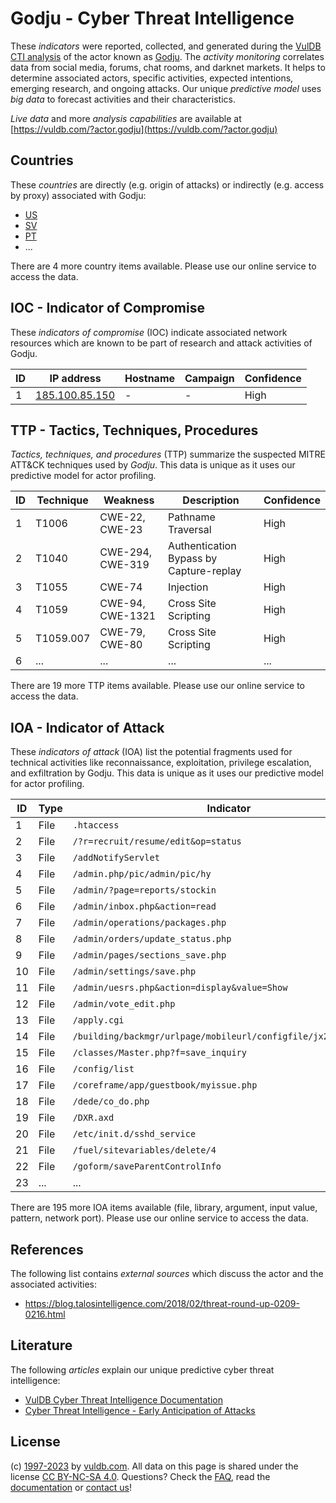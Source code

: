 # Godju - Cyber Threat Intelligence

These _indicators_ were reported, collected, and generated during the [VulDB CTI analysis](https://vuldb.com/?kb.cti) of the actor known as [Godju](https://vuldb.com/?actor.godju). The _activity monitoring_ correlates data from social media, forums, chat rooms, and darknet markets. It helps to determine associated actors, specific activities, expected intentions, emerging research, and ongoing attacks. Our unique _predictive model_ uses _big data_ to forecast activities and their characteristics.

_Live data_ and more _analysis capabilities_ are available at [https://vuldb.com/?actor.godju](https://vuldb.com/?actor.godju)

## Countries

These _countries_ are directly (e.g. origin of attacks) or indirectly (e.g. access by proxy) associated with Godju:

* [US](https://vuldb.com/?country.us)
* [SV](https://vuldb.com/?country.sv)
* [PT](https://vuldb.com/?country.pt)
* ...

There are 4 more country items available. Please use our online service to access the data.

## IOC - Indicator of Compromise

These _indicators of compromise_ (IOC) indicate associated network resources which are known to be part of research and attack activities of Godju.

ID | IP address | Hostname | Campaign | Confidence
-- | ---------- | -------- | -------- | ----------
1 | [185.100.85.150](https://vuldb.com/?ip.185.100.85.150) | - | - | High

## TTP - Tactics, Techniques, Procedures

_Tactics, techniques, and procedures_ (TTP) summarize the suspected MITRE ATT&CK techniques used by _Godju_. This data is unique as it uses our predictive model for actor profiling.

ID | Technique | Weakness | Description | Confidence
-- | --------- | -------- | ----------- | ----------
1 | T1006 | CWE-22, CWE-23 | Pathname Traversal | High
2 | T1040 | CWE-294, CWE-319 | Authentication Bypass by Capture-replay | High
3 | T1055 | CWE-74 | Injection | High
4 | T1059 | CWE-94, CWE-1321 | Cross Site Scripting | High
5 | T1059.007 | CWE-79, CWE-80 | Cross Site Scripting | High
6 | ... | ... | ... | ...

There are 19 more TTP items available. Please use our online service to access the data.

## IOA - Indicator of Attack

These _indicators of attack_ (IOA) list the potential fragments used for technical activities like reconnaissance, exploitation, privilege escalation, and exfiltration by Godju. This data is unique as it uses our predictive model for actor profiling.

ID | Type | Indicator | Confidence
-- | ---- | --------- | ----------
1 | File | `.htaccess` | Medium
2 | File | `/?r=recruit/resume/edit&op=status` | High
3 | File | `/addNotifyServlet` | High
4 | File | `/admin.php/pic/admin/pic/hy` | High
5 | File | `/admin/?page=reports/stockin` | High
6 | File | `/admin/inbox.php&action=read` | High
7 | File | `/admin/operations/packages.php` | High
8 | File | `/admin/orders/update_status.php` | High
9 | File | `/admin/pages/sections_save.php` | High
10 | File | `/admin/settings/save.php` | High
11 | File | `/admin/uesrs.php&action=display&value=Show` | High
12 | File | `/admin/vote_edit.php` | High
13 | File | `/apply.cgi` | Medium
14 | File | `/building/backmgr/urlpage/mobileurl/configfile/jx2_config.ini` | High
15 | File | `/classes/Master.php?f=save_inquiry` | High
16 | File | `/config/list` | Medium
17 | File | `/coreframe/app/guestbook/myissue.php` | High
18 | File | `/dede/co_do.php` | High
19 | File | `/DXR.axd` | Medium
20 | File | `/etc/init.d/sshd_service` | High
21 | File | `/fuel/sitevariables/delete/4` | High
22 | File | `/goform/saveParentControlInfo` | High
23 | ... | ... | ...

There are 195 more IOA items available (file, library, argument, input value, pattern, network port). Please use our online service to access the data.

## References

The following list contains _external sources_ which discuss the actor and the associated activities:

* https://blog.talosintelligence.com/2018/02/threat-round-up-0209-0216.html

## Literature

The following _articles_ explain our unique predictive cyber threat intelligence:

* [VulDB Cyber Threat Intelligence Documentation](https://vuldb.com/?kb.cti)
* [Cyber Threat Intelligence - Early Anticipation of Attacks](https://www.scip.ch/en/?labs.20201022)

## License

(c) [1997-2023](https://vuldb.com/?kb.changelog) by [vuldb.com](https://vuldb.com/?kb.about). All data on this page is shared under the license [CC BY-NC-SA 4.0](https://creativecommons.org/licenses/by-nc-sa/4.0/). Questions? Check the [FAQ](https://vuldb.com/?kb.faq), read the [documentation](https://vuldb.com/?kb) or [contact us](https://vuldb.com/?contact)!
